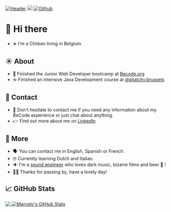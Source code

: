 [![Header](https://live.staticflickr.com/5468/8967149908_54a3f6d029_b.jpg "Header")](https://github.com/luisromeroaraya/luisromeroaraya)
![](https://visitor-badge.laobi.icu/badge?page_id=luisromeroaraya.luisromeroaraya)
[![Github](https://img.shields.io/github/followers/luisromeroaraya?label=Follow&style=social)](https://github.com/luisromeroaraya)

# 👋 Hi there 
- ✈️ I'm a Chilean living in Belgium.

## ☀️ About
- 🌱 Finished the Junior Web Developer bootcamp at [Becode.org](https://www.becode.org)
- :coffee: Finished an intensive Java Development course at [digitalcity.brussels](https://digitalcity.brussels)

## 📧 Contact
- 💬 Don't hesitate to contact me if you need any information about my BeCode experience or just chat about anything.
- 👉 Find out more about me on [LinkedIn](https://www.linkedin.com/in/luis-marcelo-romero-cors-araya)

## 🔎 More
- 🗣 You can contact me in English, Spanish or French.
- 🤓 Currently learning Dutch and Italian.
- 🔉 I'm a [sound engineer](http://www.bxlstudiomobile.com) who loves dark music, bizarre films and beer 🍺 !
- 🙏🏼 Thanks for passing by, have a lovely day!

## &#x1f4c8; GitHub Stats

<a href="https://github.com/luisromeroaraya/luisromeroaraya">
  <img align="center" src="https://github-readme-stats.vercel.app/api/top-langs/?username=luisromeroaraya&hide=java,html,tex&title_color=ffffff&text_color=c9cacc&icon_color=2bbc8a&bg_color=1d1f21&langs_count=3" />
</a>
<a href="https://github.com/luisromeroaraya/luisromeroaraya">
  <img align="center" src="https://github-readme-stats.vercel.app/api?username=luisromeroaraya&show_icons=true&line_height=27&count_private=true&title_color=ffffff&text_color=c9cacc&icon_color=2bbc8a&bg_color=1d1f21" alt="Marcelo's GitHub Stats" />
</a>

<!--
**luisromeroaraya/luisromeroaraya** is a ✨ _special_ ✨ repository because its `README.md` (this file) appears on your GitHub profile.

Here are some ideas to get you started:

- 🔭 I’m currently working on ...
- 👯 I’m looking to collaborate on ...
- 🤔 I’m looking for help with ...
- 💬 Ask me about ...
- 📫 How to reach me: ...
- 😄 Pronouns: ...
- ⚡ Fun fact: ...
-->
